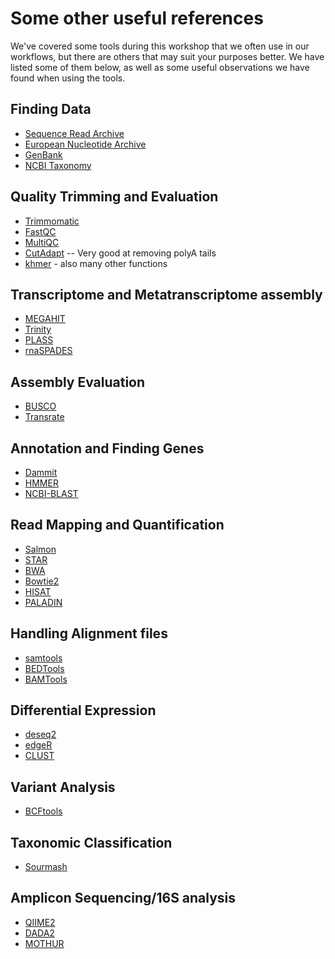 # Some other useful references

We've covered some tools during this workshop that we often use in our workflows, 
but there are others that may suit your purposes better. We have listed some of 
them below, as well as some useful observations we have found when using the 
tools.

## Finding Data
+ [Sequence Read Archive](https://www.ncbi.nlm.nih.gov/sra/docs/)
+ [European Nucleotide Archive](https://www.ebi.ac.uk/ena)
+ [GenBank](https://www.ncbi.nlm.nih.gov/genbank/)
+ [NCBI Taxonomy](https://www.ncbi.nlm.nih.gov/taxonomy)

## Quality Trimming and Evaluation
+ [Trimmomatic](http://www.usadellab.org/cms/?page=trimmomatic)
+ [FastQC](https://www.bioinformatics.babraham.ac.uk/projects/fastqc/)
+ [MultiQC](https://multiqc.info/)
+ [CutAdapt](https://cutadapt.readthedocs.io/en/stable/guide.html) -- Very good at removing polyA tails
+ [khmer](https://khmer.readthedocs.io/en/v2.1.1/) - also many other functions

## Transcriptome and Metatranscriptome assembly
+ [MEGAHIT](https://www.ncbi.nlm.nih.gov/pubmed/25609793)
+ [Trinity](https://github.com/trinityrnaseq/trinityrnaseq/wiki)
+ [PLASS](https://www.biorxiv.org/content/early/2018/08/07/386110)
+ [rnaSPADES](http://cab.spbu.ru/software/spades/)

## Assembly Evaluation
+ [BUSCO](https://busco.ezlab.org/)
+ [Transrate](http://hibberdlab.com/transrate/)

## Annotation and Finding Genes
+ [Dammit](https://dammit.readthedocs.io/)
+ [HMMER](http://hmmer.org/)
+ [NCBI-BLAST](https://blast.ncbi.nlm.nih.gov/Blast.cgi)

## Read Mapping and Quantification
+ [Salmon](https://www.nature.com/articles/nmeth.4197)
+ [STAR](https://www.ncbi.nlm.nih.gov/pmc/articles/PMC4631051/)
+ [BWA](http://bio-bwa.sourceforge.net/bwa.shtml)
+ [Bowtie2](https://www.ncbi.nlm.nih.gov/pmc/articles/PMC3322381/)
+ [HISAT](https://www.nature.com/articles/nmeth.3317)
+ [PALADIN](https://github.com/twestbrookunh/paladin)

## Handling Alignment files
+ [samtools](http://samtools.sourceforge.net/)
+ [BEDTools](https://bedtools.readthedocs.io/en/latest/)
+ [BAMTools](https://github.com/pezmaster31/bamtools)

## Differential Expression
+ [deseq2](https://www.bioconductor.org/packages/devel/bioc/vignettes/DESeq2/inst/doc/DESeq2.html)
+ [edgeR](https://bioconductor.org/packages/release/bioc/html/edgeR.html)
+ [CLUST](https://www.biorxiv.org/content/early/2017/11/17/221309)

## Variant Analysis
+ [BCFtools](https://samtools.github.io/bcftools/bcftools.html)

## Taxonomic Classification
+ [Sourmash](https://sourmash.readthedocs.io/en/latest/)

## Amplicon Sequencing/16S analysis
+ [QIIME2](http://qiime.org/)
+ [DADA2](https://benjjneb.github.io/dada2/tutorial.html)
+ [MOTHUR](https://www.mothur.org/)





